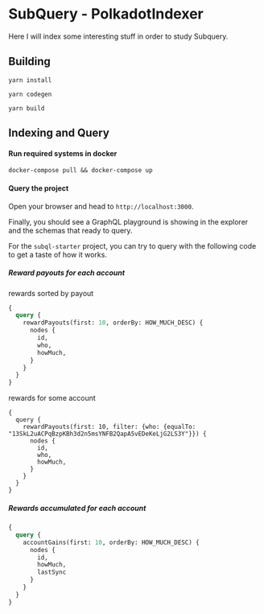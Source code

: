 # SubQuery - PolkadotIndexer

Here I will index some interesting stuff in order to study Subquery.

## Building

```
yarn install
```

```
yarn codegen
```

```
yarn build
```

## Indexing and Query

#### Run required systems in docker

```
docker-compose pull && docker-compose up
```

#### Query the project

Open your browser and head to `http://localhost:3000`.

Finally, you should see a GraphQL playground is showing in the explorer and the schemas that ready to query.

For the `subql-starter` project, you can try to query with the following code to get a taste of how it works.

##### Reward payouts for each account

rewards sorted by payout

```graphql
{
  query {
  	rewardPayouts(first: 10, orderBy: HOW_MUCH_DESC) {
      nodes {
        id,
        who,
        howMuch,
      }
    }
  }
}
```

rewards for some account

```
{
  query {
  	rewardPayouts(first: 10, filter: {who: {equalTo: "13SkL2uACPqBzpKBh3d2n5msYNFB2QapA5vEDeKeLjG2LS3Y"}}) {
      nodes {
        id,
        who,
        howMuch,
      }
    }
  }
}
```

##### Rewards accumulated for each account

```graphql
{
  query {
  	accountGains(first: 10, orderBy: HOW_MUCH_DESC) {
      nodes {
        id,
        howMuch,
        lastSync
      }
    }
  }
}
```